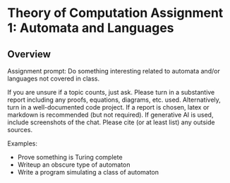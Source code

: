 
# Theory of Computation Assignment 1: Automata and Languages

## Overview

Assignment prompt: Do something interesting related to automata
and/or languages not covered in class.

If you are unsure if a topic counts, just ask. Please turn in a
substantive report including any proofs, equations, diagrams,
etc. used. Alternatively, turn in a well-documented code
project. If a report is chosen, latex or markdown is recommended
(but not required). If generative AI is used, include
screenshots of the chat. Please cite (or at least list) any
outside sources.

Examples:
- Prove something is Turing complete
- Writeup an obscure type of automaton
- Write a program simulating a class of automaton
